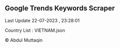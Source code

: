 

## Google Trends Keywords Scraper 
 
Last Update 22-07-2023 , 23:28:01

Country List :
VIETNAM.json



© Abdul Muttaqin 
